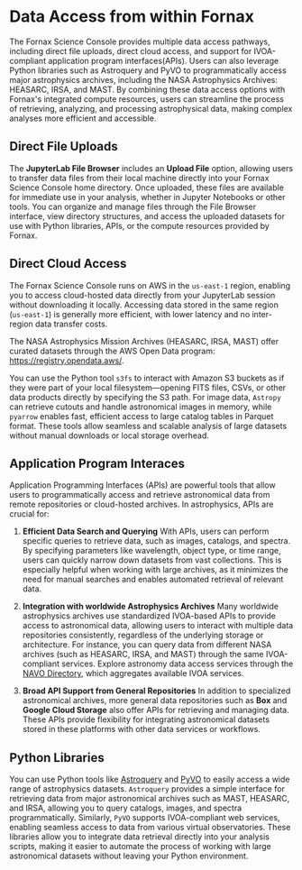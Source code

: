 # Data Access from within Fornax

The Fornax Science Console provides multiple data access pathways, including direct file uploads, direct cloud access, and support for IVOA-compliant application program interfaces(APIs). Users can also leverage Python libraries such as Astroquery and PyVO to programmatically access major astrophysics archives, including the NASA Astrophysics Archives: HEASARC, IRSA, and MAST.  By combining these data access options with Fornax's integrated compute resources, users can streamline the process of retrieving, analyzing, and processing astrophysical data, making complex analyses more efficient and accessible.

## Direct File Uploads

The **JupyterLab File Browser** includes an **Upload File** option, allowing users to transfer data files from their local machine directly into your Fornax Science Console home directory. Once uploaded, these files are available for immediate use in your analysis, whether in Jupyter Notebooks or other tools. You can organize and manage files through the File Browser interface, view directory structures, and access the uploaded datasets for use with Python libraries, APIs, or the compute resources provided by Fornax.

## Direct Cloud Access

The Fornax Science Console runs on AWS in the `us-east-1` region, enabling you to access cloud-hosted data directly from your JupyterLab session without downloading it locally. Accessing data stored in the same region (`us-east-1`) is generally more efficient, with lower latency and no inter-region data transfer costs. 

The NASA Astrophysics Mission Archives (HEASARC, IRSA, MAST) offer curated datasets through the AWS Open Data program: https://registry.opendata.aws/.

You can use the Python tool `s3fs` to interact with Amazon S3 buckets as if they were part of your local filesystem—opening FITS files, CSVs, or other data products directly by specifying the S3 path. For image data, `Astropy` can retrieve cutouts and handle astronomical images in memory, while `pyarrow` enables fast, efficient access to large catalog tables in Parquet format. These tools allow seamless and scalable analysis of large datasets without manual downloads or local storage overhead.

## Application Program Interaces

Application Programming Interfaces (APIs) are powerful tools that allow users to programmatically access and retrieve astronomical data from remote repositories or cloud-hosted archives. In astrophysics, APIs are crucial for:


1. **Efficient Data Search and Querying**
With APIs, users can perform specific queries to retrieve data, such as images, catalogs, and spectra. By specifying parameters like wavelength, object type, or time range, users can quickly narrow down datasets from vast collections. This is especially helpful when working with large archives, as it minimizes the need for manual searches and enables automated retrieval of relevant data.

2. **Integration with worldwide Astrophysics Archives**
Many worldwide astrophysics archives use standardized IVOA-based APIs to provide access to astronomical data, allowing users to interact with multiple data repositories consistently, regardless of the underlying storage or architecture. For instance, you can query data from different NASA archives (such as HEASARC, IRSA, and MAST) through the same IVOA-compliant services. Explore astronomy data access services through the [NAVO Directory](https://vao.stsci.edu/directory/keywordsearch.aspx), which aggregates available IVOA services.

3. **Broad API Support from General Repositories**
In addition to specialized astronomical archives, more general data repositories such as **Box** and **Google Cloud Storage** also offer APIs for retrieving and managing data. These APIs provide flexibility for integrating astronomical datasets stored in these platforms with other data services or workflows.

## Python Libraries

You can use Python tools like [Astroquery](https://astroquery.readthedocs.io/en/latest/) and [PyVO](https://pyvo.readthedocs.io/en/latest/) to easily access a wide range of astrophysics datasets. `Astroquery` provides a simple interface for retrieving data from major astronomical archives such as MAST, HEASARC, and IRSA, allowing you to query catalogs, images, and spectra programmatically. Similarly, `PyVO` supports IVOA-compliant web services, enabling seamless access to data from various virtual observatories. These libraries allow you to integrate data retrieval directly into your analysis scripts, making it easier to automate the process of working with large astronomical datasets without leaving your Python environment.
